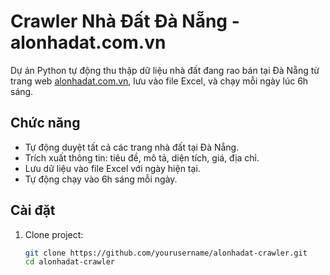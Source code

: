 #  Crawler Nhà Đất Đà Nẵng - alonhadat.com.vn

Dự án Python tự động thu thập dữ liệu nhà đất đang rao bán tại Đà Nẵng từ trang web [alonhadat.com.vn](https://alonhadat.com.vn), lưu vào file Excel, và chạy mỗi ngày lúc 6h sáng.

##  Chức năng

- Tự động duyệt tất cả các trang nhà đất tại Đà Nẵng.
- Trích xuất thông tin: tiêu đề, mô tả, diện tích, giá, địa chỉ.
- Lưu dữ liệu vào file Excel với ngày hiện tại.
- Tự động chạy vào 6h sáng mỗi ngày.

##  Cài đặt

1. Clone project:
   ```bash
   git clone https://github.com/yourusername/alonhadat-crawler.git
   cd alonhadat-crawler
